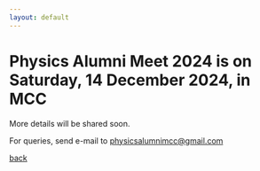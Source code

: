 ```yaml
---
layout: default
---
```

# Physics Alumni Meet 2024 is on Saturday, 14 December 2024, in MCC

More details will be shared soon.

For queries, send e-mail to physicsalumnimcc@gmail.com 

[back](./)